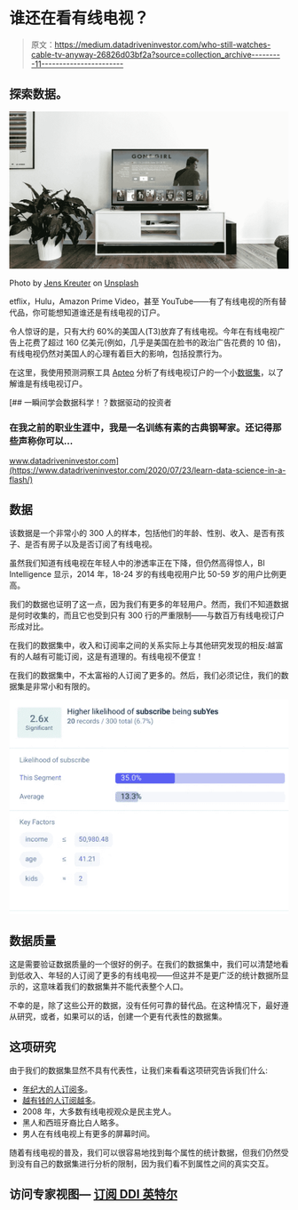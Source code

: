 # 谁还在看有线电视？

> 原文：<https://medium.datadriveninvestor.com/who-still-watches-cable-tv-anyway-26826d03bf2a?source=collection_archive---------11----------------------->

## 探索数据。

![](img/5e642df83d799055f6778159ec9c5312.png)

Photo by [Jens Kreuter](https://unsplash.com/@jenskreuter?utm_source=medium&utm_medium=referral) on [Unsplash](https://unsplash.com?utm_source=medium&utm_medium=referral)

etflix，Hulu，Amazon Prime Video，甚至 YouTube——有了有线电视的所有替代品，你可能想知道谁还是有线电视的订户。

令人惊讶的是，只有大约 60%的美国人(T3)放弃了有线电视。今年在有线电视广告上花费了超过 160 亿美元(例如，几乎是美国在脸书的政治广告花费的 10 倍)，有线电视仍然对美国人的心理有着巨大的影响，包括投票行为。

在这里，我使用预测洞察工具 [Apteo](http://apteo.co) 分析了有线电视订户的一个小[数据集](https://www.kaggle.com/amansaxena/cabletv-subscriber-data)，以了解谁是有线电视订户。

[](https://www.datadriveninvestor.com/2020/07/23/learn-data-science-in-a-flash/) [## 一瞬间学会数据科学！？数据驱动的投资者

### 在我之前的职业生涯中，我是一名训练有素的古典钢琴家。还记得那些声称你可以…

www.datadriveninvestor.com](https://www.datadriveninvestor.com/2020/07/23/learn-data-science-in-a-flash/) 

## 数据

该数据是一个非常小的 300 人的样本，包括他们的年龄、性别、收入、是否有孩子、是否有房子以及是否订阅了有线电视。

虽然我们知道有线电视在年轻人中的渗透率正在下降，但仍然高得惊人，BI Intelligence 显示，2014 年，18-24 岁的有线电视用户比 50-59 岁的用户比例更高。

我们的数据也证明了这一点，因为我们有更多的年轻用户。然而，我们不知道数据是何时收集的，而且它也受到只有 300 行的严重限制——与数百万有线电视订户形成对比。

在我们的数据集中，收入和订阅率之间的关系实际上与其他研究发现的相反:越富有的人越有可能订阅，这是有道理的。有线电视不便宜！

在我们的数据集中，不太富裕的人订阅了更多的。然后，我们必须记住，我们的数据集是非常小和有限的。

![](img/cbe2f12502ac7cb3230ee90b98b1820e.png)

## 数据质量

这是需要验证数据质量的一个很好的例子。在我们的数据集中，我们可以清楚地看到低收入、年轻的人订阅了更多的有线电视——但这并不是更广泛的统计数据所显示的，这意味着我们的数据集并不能代表整个人口。

不幸的是，除了这些公开的数据，没有任何可靠的替代品。在这种情况下，最好遵从研究，或者，如果可以的话，创建一个更有代表性的数据集。

## 这项研究

由于我们的数据集显然不具有代表性，让我们来看看这项研究告诉我们什么:

*   [年纪大的人订阅多](https://www.statista.com/statistics/322958/pay-tv-penetration-rate-usa/)。
*   [越有钱的人订阅越多](https://www.statista.com/statistics/659790/cable-tv-penetration-by-income/)。
*   2008 年，大多数有线电视观众是民主党人。
*   黑人和西班牙裔比白人略多。
*   男人在有线电视上有更多的屏幕时间。

随着有线电视的普及，我们可以很容易地找到每个属性的统计数据，但我们仍然受到没有自己的数据集进行分析的限制，因为我们看不到属性之间的真实交互。

## 访问专家视图— [订阅 DDI 英特尔](https://datadriveninvestor.com/ddi-intel)